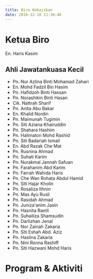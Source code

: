 ```yaml
---
title: Biro Kebajikan
date: 2016-12-10 11:36:46
---
```

# Ketua Biro
En. Haris Kasim
## Ahli Jawatankuasa Kecil
* Pn. Nur Azlina Binti Mohamad Zahari
* En. Mohd Fadzil Bin Hasim
* Pn. Hafidzoh Binti Hassan 
* Pn. Norashikin Binti Hasan 
* Cik. Nattrah Sharif 
* Pn. Anita Abu Bakar
* En. Khalid Nordin 
* Pn. Maimunah Tugimin
* Pn. Siti Aziana Khairuddin 
* Pn. Shahara Hashim 
* Pn. Halimaton Mohd Rashid 
* Pn. Siti Badariah Ismail 
* En. Abd Razak Che Mat 
* Pn. Rusnina Ahmad 
* Pn. Suhati Karim 
* Pn. Nurakmal Jannah Safuan 
* Pn. Farahanim Abd Karim 
* Pn. Farrah Wahida Haris 
* Pn. Che Wan Rohata Abdul Hamid 
* Pn. Siti Hajar Kholin 
* Pn. Rosaliza Ithnin 
* Pn. Mas Ayu Rusli 
* Pn. Rasidah Ahmad 
* Pn. Juniza'anim Jasin 
* Pn. Hasnita Ramli 
* Pn. Suhailiza Shamsudin 
* Pn. Darlizhan Jenal 
* Pn. Nor Zainah Zakaria 
* Pn. Siti Eshah Abd. Aziz 
* Pn. Haslina Zakaria 
* Pn. Nini Ronna Rashiff 
* Pn. Siti Hazwani Mohd Haris 

# Program & Aktiviti
